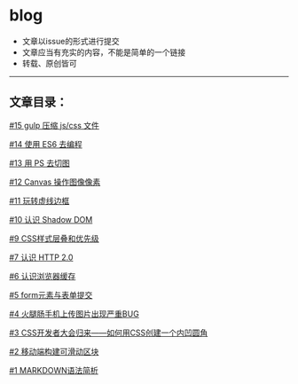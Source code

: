 # blog

* 文章以issue的形式进行提交
* 文章应当有充实的内容，不能是简单的一个链接
* 转载、原创皆可

---------------

## 文章目录：

[#15 gulp 压缩 js/css 文件](https://github.com/YIXUNFE/blog/issues/15)

[#14 使用 ES6 去编程](https://github.com/YIXUNFE/blog/issues/14)

[#13 用 PS 去切图](https://github.com/YIXUNFE/blog/issues/13)

[#12 Canvas 操作图像像素](https://github.com/YIXUNFE/blog/issues/12)

[#11 玩转虚线边框](https://github.com/YIXUNFE/blog/issues/11)

[#10 认识 Shadow DOM](https://github.com/YIXUNFE/blog/issues/10)

[#9 CSS样式层叠和优先级](https://github.com/YIXUNFE/blog/issues/9)

[#7 认识 HTTP 2.0](https://github.com/YIXUNFE/blog/issues/7)

[#6 认识浏览器缓存](https://github.com/YIXUNFE/blog/issues/6)

[#5 form元素与表单提交](https://github.com/YIXUNFE/blog/issues/5)

[#4 火腿肠手机上传图片出现严重BUG](https://github.com/YIXUNFE/blog/issues/4)

[#3 CSS开发者大会归来——如何用CSS创建一个内凹圆角](https://github.com/YIXUNFE/blog/issues/3)

[#2 移动端构建可滑动区块](https://github.com/YIXUNFE/blog/issues/2)

[#1 MARKDOWN语法简析](https://github.com/YIXUNFE/blog/issues/1)

